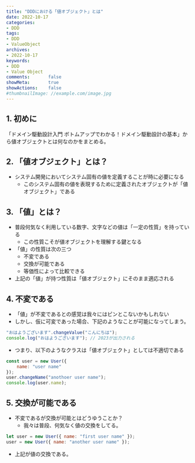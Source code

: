 ```yaml
---
title: "DDDにおける「値オブジェクト」とは"
date: 2022-10-17
categories:
- DDD
tags:
- DDD
- ValueObject
archives:
- 2022-10-17
keywords:
- DDD
- Value Object
comments:       false
showMeta:       true
showActions:    false
#thumbnailImage: //example.com/image.jpg
---
```


## 1. 初めに
「ドメイン駆動設計入門 ボトムアップでわかる！ドメイン駆動設計の基本」から値オブジェクトとは何なのかをまとめる。

## 2. 「値オブジェクト」とは？
- システム開発においてシステム固有の値を定義することが時に必要になる
  - このシステム固有の値を表現するために定義されたオブジェクトが「値オブジェクト」である

## 3. 「値」とは？
- 普段何気なく利用している数字、文字などの値は「一定の性質」を持っている
  - この性質こそが値オブジェクトを理解する鍵となる
- 「値」の性質は次の三つ
  - 不変である
  - 交換が可能である
  - 等価性によって比較できる
- 上記の「値」が持つ性質は「値オブジェクト」にそのまま適応される

## 4. 不変である
- 「値」が不変であるとの感覚は我々にはピンとこないかもしれない
- しかし、仮に可変であった場合、下記のようなことが可能になってしまう。
```javascript
"おはようございます".changeValue("こんにちは");
console.log("おはようございます"); // 2023が出力される
```
- つまり、以下のようなクラスは「値オブジェクト」としては不適切である
```javascript
const user = new User({
    name: "user name"
});
user.changeName("anothoer user name");
console.log(user.name);
```

## 5. 交換が可能である
- 不変であるが交換が可能とはどうゆうことか？
  - 我々は普段、何気なく値の交換をしてる。
```javascript
let user = new User({ name: "first user name" });
user = new User({ name: "another user name" });
```
- 上記が値の交換である。
